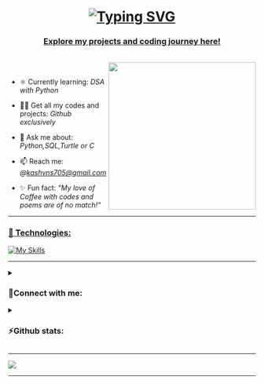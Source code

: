 <h1 align="center"><a href="https://git.io/typing-svg"><img src="https://readme-typing-svg.herokuapp.com?font=Source+Code+Pro&weight=800&size=30&duration=4000&pause=1000&color=40b835&center=true&vCenter=true&width=500&lines=Hello+there!+%F0%9F%91%8B%2C+I'm+Gaurav" alt="Typing SVG" /></a></h1>
<h3 align="center"><u>Explore my projects and coding journey here!</u></h3><br>



<img align="right" src="https://github.com/Anmol-Baranwal/Cool-GIFs-For-GitHub/assets/74038190/7b282ec6-fcc3-4600-90a7-2c3140549f58" width="300">
<br>

- ⚛️ Currently learning: *DSA with Python*

- 👨‍💻 Get all my codes and projects: *Github exclusively*

- 💬 Ask me about: *Python,SQL,Turtle or C*

- 📫 Reach me: *@kashvns705@gmail.com*

- ✨ Fun fact: *"My love of Coffee with codes and poems are of no match!"*
  
--------------

<h3 align="left"><u>🔧 Technologies:</u></h3>
<p align="left">
  
[![My Skills](https://skillicons.dev/icons?i=py,java,c,mysql,html,css,pycharm,idea,vscode,eclipse,git)](https://skillicons.dev)

--------------

<details>
    <summary><h3 align="left">&#128240<b>Connect with me:</b></h3></summary><br/>


<a href="https://linkedin.com/in/www.linkedin.com/in/gaurav-kumar-a9a47b2b7" target="blank"><img align="center" src="https://raw.githubusercontent.com/rahuldkjain/github-profile-readme-generator/master/src/images/icons/Social/linked-in-alt.svg" alt="www.linkedin.com/in/gaurav-kumar-a9a47b2b7" height="30" width="40" /></a>
<a href="https://codepen.io/gaurav_kumar_pandey" target="blank"><img align="center" src="https://raw.githubusercontent.com/rahuldkjain/github-profile-readme-generator/master/src/images/icons/Social/codepen.svg" alt="gaurav_kumar_pandey" height="30" width="40" /></a>
<a href="https://codesandbox.com/gaurav-k-github" target="blank"><img align="center" src="https://raw.githubusercontent.com/rahuldkjain/github-profile-readme-generator/master/src/images/icons/Social/codesandbox.svg" alt="gaurav-k-github" height="30" width="40" /></a>
<a href="https://instagram.com/_gaurav.k.pandey_" target="blank"><img align="center" src="https://raw.githubusercontent.com/rahuldkjain/github-profile-readme-generator/master/src/images/icons/Social/instagram.svg" alt="gaurav.k.pandey" height="30" width="40" /></a>
<a href="https://www.leetcode.com/gaurav_k_pandey" target="blank"><img align="center" src="https://raw.githubusercontent.com/rahuldkjain/github-profile-readme-generator/master/src/images/icons/Social/leet-code.svg" alt="gaurav_k_pandey" height="30" width="40" /></a>
<a href="https://discord.gg/https://discord.gg/cxHHFAUH" target="blank"><img align="center" src="https://raw.githubusercontent.com/rahuldkjain/github-profile-readme-generator/master/src/images/icons/Social/discord.svg" alt="https://discord.gg/cxHHFAUH" height="30" width="40" /></a>

</details>



<details>
    <summary><h3 align="left">&#9889<b>Github stats:</b></h3></summary><br/>

![](https://github-readme-stats.vercel.app/api?username=Gaurav-K-Github&theme=nightowl&hide_border=false&include_all_commits=false&count_private=false)
![](https://github-readme-stats.vercel.app/api/top-langs/?username=Gaurav-K-Github&theme=nightowl&hide_border=false&include_all_commits=false&count_private=false&layout=compact)

</details>

-----------

[![](https://visitcount.itsvg.in/api?id=Gaurav-K-Github&icon=5&color=3)](https://visitcount.itsvg.in)

-----------
